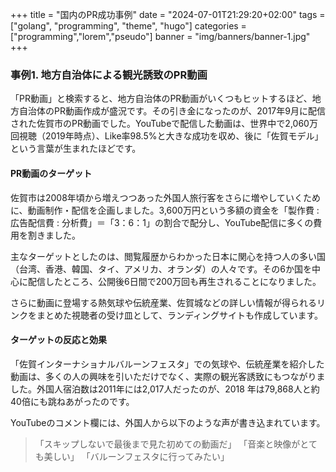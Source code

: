 +++
title = "国内のPR成功事例"
date = "2024-07-01T21:29:20+02:00"
tags = ["golang", "programming", "theme", "hugo"]
categories = ["programming","lorem","pseudo"]
banner = "img/banners/banner-1.jpg"
+++

### 事例1. 地方自治体による観光誘致のPR動画

「PR動画」と検索すると、地方自治体のPR動画がいくつもヒットするほど、地方自治体のPR動画作成が盛況です。その引き金になったのが、2017年9月に配信された佐賀市のPR動画でした。YouTubeで配信した動画は、世界中で2,060万回視聴（2019年時点）、Like率98.5%と大きな成功を収め、後に「佐賀モデル」という言葉が生まれたほどです。
 

#### PR動画のターゲット

佐賀市は2008年頃から増えつつあった外国人旅行客をさらに増やしていくために、動画制作・配信を企画しました。3,600万円という多額の資金を「製作費 : 広告配信費 : 分析費」＝「3：6：1」の割合で配分し、YouTube配信に多くの費用を割きました。

主なターゲットとしたのは、閲覧履歴からわかった日本に関心を持つ人の多い国（台湾、香港、韓国、タイ、アメリカ、オランダ）の人々です。その6か国を中心に配信したところ、公開後6日間で200万回も再生されることになりました。

さらに動画に登場する熱気球や伝統産業、佐賀城などの詳しい情報が得られるリンクをまとめた視聴者の受け皿として、ランディングサイトも作成しています。
 

#### ターゲットの反応と効果

「佐賀インターナショナルバルーンフェスタ」での気球や、伝統産業を紹介した動画は、多くの人の興味を引いただけでなく、実際の観光客誘致にもつながりました。外国人宿泊数は2011年には2,017人だったのが、2018 年は79,868人と約40倍にも跳ねあがったのです。

YouTubeのコメント欄には、外国人から以下のような声が書き込まれています。

>「スキップしないで最後まで見た初めての動画だ」
>「音楽と映像がとても美しい」
>「バルーンフェスタに行ってみたい」
